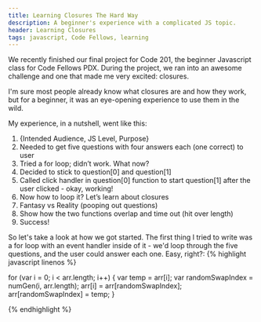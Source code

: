 ```yaml
---
title: Learning Closures The Hard Way
description: A beginner's experience with a complicated JS topic.
header: Learning Closures
tags: javascript, Code Fellows, learning
---
```

We recently finished our final project for Code 201, the beginner Javascript class for Code Fellows PDX. During the project, we ran into an awesome challenge and one that made me very excited: closures.

I'm sure most people already know what closures are and how they work, but for a beginner, it was an eye-opening experience to use them in the wild.

My experience, in a nutshell, went like this:

1. {Intended Audience, JS Level, Purpose}
2. Needed to get five questions with four answers each (one correct) to user
3. Tried a for loop; didn’t work. What now?
4. Decided to stick to question[0] and question[1]
5. Called click handler in question[0] function to start question[1] after the user clicked - okay, working!
6. Now how to loop it? Let’s learn about closures
7. Fantasy vs Reality (pooping out questions)
8. Show how the two functions overlap and time out (hit over length)
9. Success!

So let's take a look at how we got started. The first thing I tried to write was a for loop with an event handler inside of it - we'd loop through the five questions, and the user could answer each one. Easy, right?:
{% highlight javascript linenos %}

  for (var i = 0; i < arr.length; i++) {
    var temp = arr[i];
    var randomSwapIndex = numGen(i, arr.length);
    arr[i] = arr[randomSwapIndex];
    arr[randomSwapIndex] = temp;
  }

{% endhighlight %}
